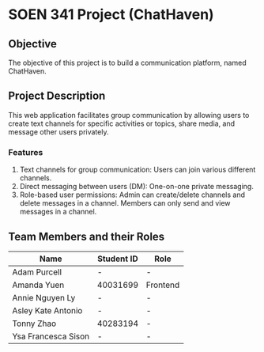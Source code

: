 # SOEN 341 Project (ChatHaven)

## Objective
The objective of this project is to build a communication platform, named ChatHaven.

## Project Description
This web application facilitates group communication by allowing users to create text channels for specific activities or topics, share media, and message other users privately. 

### Features
1. Text channels for group communication: Users can join various different channels.
2. Direct messaging between users (DM): One-on-one private messaging.
3. Role-based user permissions: Admin can create/delete channels and delete messages in a channel. Members can only send and view messages in a channel.

## Team Members and their Roles

Name  | Student ID | Role
------------- | -------------| -------------
Adam Purcell| - | -
Amanda Yuen | 40031699| Frontend
Annie Nguyen Ly  | - | -
Asley Kate Antonio | - | -
Tonny Zhao  | 40283194 | -
Ysa Francesca Sison |- | -

